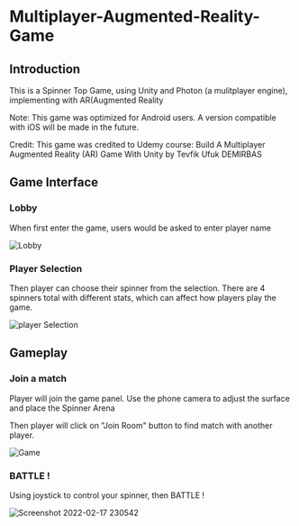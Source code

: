 # Multiplayer-Augmented-Reality-Game

## Introduction

This is a Spinner Top Game, using Unity and Photon (a mulitplayer engine), implementing with AR(Augmented Reality

Note: This game was optimized for Android users. A version compatible with iOS will be made in the future.

Credit: This game was credited to Udemy course: Build A Multiplayer Augmented Reality (AR) Game With Unity by Tevfik Ufuk DEMIRBAS

## Game Interface

### Lobby

When first enter the game, users would be asked to enter player name

![Lobby](https://user-images.githubusercontent.com/86908083/154620164-31d8706f-5705-4681-9af0-f9b20795ed7f.png)

### Player Selection

Then player can choose their spinner from the selection. There are 4 spinners total with different stats, which can affect how players play the game.

![player Selection](https://user-images.githubusercontent.com/86908083/154620299-2ff29133-5301-44a2-8526-fe2309c2629a.png)

## Gameplay

### Join a match
Player will join the game panel. Use the phone camera to adjust the surface and place the Spinner Arena

Then player will click on "Join Room" button to find match with another player.

![Game](https://user-images.githubusercontent.com/86908083/154620536-553306c2-b406-47ab-85c0-fdf261b7b168.png)

### BATTLE !

Using joystick to control your spinner, then BATTLE !

![Screenshot 2022-02-17 230542](https://user-images.githubusercontent.com/86908083/154620685-80e085ae-fa6b-4125-985b-8487d4f0cf55.png)




